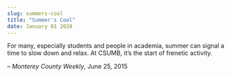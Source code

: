 ```yaml
---
slug: summers-cool
title: "Summer's Cool"
date: January 01 2020
---
```


 
<p>
  For many, especially students and people in academia, summer can signal a time
  to slow down and relax. At CSUMB, it’s the start of frenetic activity.
</p>
<p><em>– Monterey County Weekly</em>, June 25, 2015</p>
 

